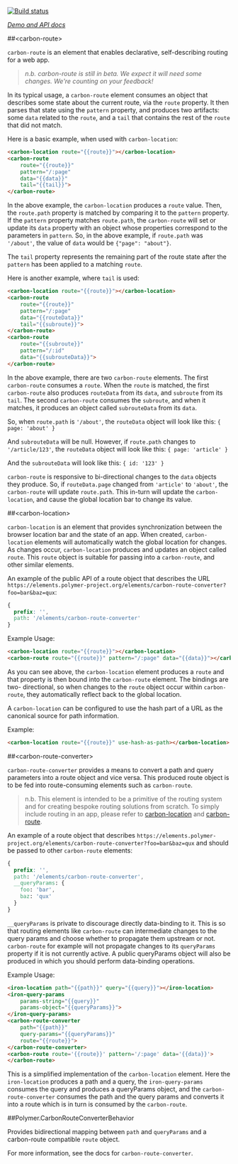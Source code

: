 
<!---

This README is automatically generated from the comments in these files:
carbon-location.html  carbon-route-converter-behavior.html  carbon-route-converter.html  carbon-route.html

Edit those files, and our readme bot will duplicate them over here!
Edit this file, and the bot will squash your changes :)

The bot does some handling of markdown. Please file a bug if it does the wrong
thing! https://github.com/PolymerLabs/tedium/issues

-->

[![Build status](https://travis-ci.org/PolymerElements/carbon-route.svg?branch=master)](https://travis-ci.org/PolymerElements/carbon-route)

_[Demo and API docs](https://elements.polymer-project.org/elements/carbon-route)_


##&lt;carbon-route&gt;

`carbon-route` is an element that enables declarative, self-describing routing
for a web app.

> *n.b. carbon-route is still in beta. We expect it will need some changes. We're counting on your feedback!*

In its typical usage, a `carbon-route` element consumes an object that describes
some state about the current route, via the `route` property. It then parses
that state using the `pattern` property, and produces two artifacts: some `data`
related to the `route`, and a `tail` that contains the rest of the `route` that
did not match.

Here is a basic example, when used with `carbon-location`:

```html
<carbon-location route="{{route}}"></carbon-location>
<carbon-route
    route="{{route}}"
    pattern="/:page"
    data="{{data}}"
    tail="{{tail}}">
</carbon-route>
```

In the above example, the `carbon-location` produces a `route` value. Then, the
`route.path` property is matched by comparing it to the `pattern` property. If
the `pattern` property matches `route.path`, the `carbon-route` will set or update
its `data` property with an object whose properties correspond to the parameters
in `pattern`. So, in the above example, if `route.path` was `'/about'`, the value
of `data` would be `{"page": "about"}`.

The `tail` property represents the remaining part of the route state after the
`pattern` has been applied to a matching `route`.

Here is another example, where `tail` is used:

```html
<carbon-location route="{{route}}"></carbon-location>
<carbon-route
    route="{{route}}"
    pattern="/:page"
    data="{{routeData}}"
    tail="{{subroute}}">
</carbon-route>
<carbon-route
    route="{{subroute}}"
    pattern="/:id"
    data="{{subrouteData}}">
</carbon-route>
```

In the above example, there are two `carbon-route` elements. The first
`carbon-route` consumes a `route`. When the `route` is matched, the first
`carbon-route` also produces `routeData` from its `data`, and `subroute` from
its `tail`. The second `carbon-route` consumes the `subroute`, and when it
matches, it produces an object called `subrouteData` from its `data`.

So, when `route.path` is `'/about'`, the `routeData` object will look like
this: `{ page: 'about' }`

And `subrouteData` will be null. However, if `route.path` changes to
`'/article/123'`, the `routeData` object will look like this:
`{ page: 'article' }`

And the `subrouteData` will look like this: `{ id: '123' }`

`carbon-route` is responsive to bi-directional changes to the `data` objects
they produce. So, if `routeData.page` changed from `'article'` to `'about'`,
the `carbon-route` will update `route.path`. This in-turn will update the
`carbon-location`, and cause the global location bar to change its value.



##&lt;carbon-location&gt;

`carbon-location` is an element that provides synchronization between the
browser location bar and the state of an app. When created, `carbon-location`
elements will automatically watch the global location for changes. As changes
occur, `carbon-location` produces and updates an object called `route`. This
`route` object is suitable for passing into a `carbon-route`, and other similar
elements.

An example of the public API of a route object that describes the URL
`https://elements.polymer-project.org/elements/carbon-route-converter?foo=bar&baz=qux`:

```css
{
  prefix: '',
  path: '/elements/carbon-route-converter'
}
```

Example Usage:

```html
<carbon-location route="{{route}}"></carbon-location>
<carbon-route route="{{route}}" pattern="/:page" data="{{data}}"></carbon-route>
```

As you can see above, the `carbon-location` element produces a `route` and that
property is then bound into the `carbon-route` element. The bindings are two-
directional, so when changes to the `route` object occur within `carbon-route`,
they automatically reflect back to the global location.

A `carbon-location` can be configured to use the hash part of a URL as the
canonical source for path information.

Example:

```html
<carbon-location route="{{route}}" use-hash-as-path></carbon-location>
```



##&lt;carbon-route-converter&gt;

`carbon-route-converter` provides a means to convert a path and query
parameters into a route object and vice versa. This produced route object
is to be fed into route-consuming elements such as `carbon-route`.

> n.b. This element is intended to be a primitive of the routing system and for
creating bespoke routing solutions from scratch. To simply include routing in
an app, please refer to [carbon-location](https://github.com/PolymerElements/carbon-route/blob/master/carbon-location.html)
and [carbon-route](https://github.com/PolymerElements/carbon-route/blob/master/carbon-route.html).

An example of a route object that describes
`https://elements.polymer-project.org/elements/carbon-route-converter?foo=bar&baz=qux`
and should be passed to other `carbon-route` elements:

```css
{
  prefix: '',
  path: '/elements/carbon-route-converter',
  __queryParams: {
    foo: 'bar',
    baz: 'qux'
  }
}
```

`__queryParams` is private to discourage directly data-binding to it. This is so
that routing elements like `carbon-route` can intermediate changes to the query
params and choose whether to propagate them upstream or not. `carbon-route` for
example will not propagate changes to its `queryParams` property if it is not
currently active. A public queryParams object will also be produced in which you
should perform data-binding operations.

Example Usage:

```html
<iron-location path="{{path}}" query="{{query}}"></iron-location>
<iron-query-params
    params-string="{{query}}"
    params-object="{{queryParams}}">
</iron-query-params>
<carbon-route-converter
    path="{{path}}"
    query-params="{{queryParams}}"
    route="{{route}}">
</carbon-route-converter>
<carbon-route route='{{route}}' pattern='/:page' data='{{data}}'>
</carbon-route>
```

This is a simplified implementation of the `carbon-location` element. Here the
`iron-location` produces a path and a query, the `iron-query-params` consumes
the query and produces a queryParams object, and the `carbon-route-converter`
consumes the path and the query params and converts it into a route which is in
turn is consumed by the `carbon-route`.



##Polymer.CarbonRouteConverterBehavior

Provides bidirectional mapping between `path` and `queryParams` and a
carbon-route compatible `route` object.

For more information, see the docs for `carbon-route-converter`.


